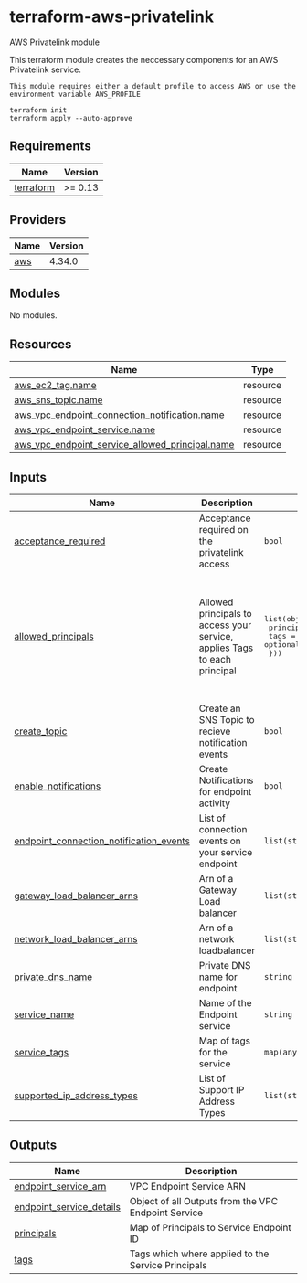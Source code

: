 # terraform-aws-privatelink
AWS Privatelink module

This terraform module creates the neccessary components for an AWS Privatelink service. 

```hcl
This module requires either a default profile to access AWS or use the environment variable AWS_PROFILE

terraform init
terraform apply --auto-approve
```

<!-- BEGIN_TF_DOCS -->
## Requirements

| Name | Version |
|------|---------|
| <a name="requirement_terraform"></a> [terraform](#requirement\_terraform) | >= 0.13 |

## Providers

| Name | Version |
|------|---------|
| <a name="provider_aws"></a> [aws](#provider\_aws) | 4.34.0 |

## Modules

No modules.

## Resources

| Name | Type |
|------|------|
| [aws_ec2_tag.name](https://registry.terraform.io/providers/hashicorp/aws/latest/docs/resources/ec2_tag) | resource |
| [aws_sns_topic.name](https://registry.terraform.io/providers/hashicorp/aws/latest/docs/resources/sns_topic) | resource |
| [aws_vpc_endpoint_connection_notification.name](https://registry.terraform.io/providers/hashicorp/aws/latest/docs/resources/vpc_endpoint_connection_notification) | resource |
| [aws_vpc_endpoint_service.name](https://registry.terraform.io/providers/hashicorp/aws/latest/docs/resources/vpc_endpoint_service) | resource |
| [aws_vpc_endpoint_service_allowed_principal.name](https://registry.terraform.io/providers/hashicorp/aws/latest/docs/resources/vpc_endpoint_service_allowed_principal) | resource |

## Inputs

| Name | Description | Type | Default | Required |
|------|-------------|------|---------|:--------:|
| <a name="input_acceptance_required"></a> [acceptance\_required](#input\_acceptance\_required) | Acceptance required on the privatelink access | `bool` | `true` | no |
| <a name="input_allowed_principals"></a> [allowed\_principals](#input\_allowed\_principals) | Allowed principals to access your service, applies Tags to each principal | <pre>list(object({<br>    principal = string<br>    tags      = optional(list(map(any)))<br>  }))</pre> | <pre>[<br>  {<br>    "principal": "arn:aws:iam::123456789012:root",<br>    "tags": [<br>      {<br>        "key": "Customer",<br>        "value": "Default1"<br>      }<br>    ]<br>  }<br>]</pre> | no |
| <a name="input_create_topic"></a> [create\_topic](#input\_create\_topic) | Create an SNS Topic to recieve notification events | `bool` | `false` | no |
| <a name="input_enable_notifications"></a> [enable\_notifications](#input\_enable\_notifications) | Create Notifications for endpoint activity | `bool` | `false` | no |
| <a name="input_endpoint_connection_notification_events"></a> [endpoint\_connection\_notification\_events](#input\_endpoint\_connection\_notification\_events) | List of connection events on your service endpoint | `list(string)` | <pre>[<br>  "Accept",<br>  "Reject"<br>]</pre> | no |
| <a name="input_gateway_load_balancer_arns"></a> [gateway\_load\_balancer\_arns](#input\_gateway\_load\_balancer\_arns) | Arn of a Gateway Load balancer | `list(string)` | `null` | no |
| <a name="input_network_load_balancer_arns"></a> [network\_load\_balancer\_arns](#input\_network\_load\_balancer\_arns) | Arn of a network loadbalancer | `list(string)` | `null` | no |
| <a name="input_private_dns_name"></a> [private\_dns\_name](#input\_private\_dns\_name) | Private DNS name for endpoint | `string` | `null` | no |
| <a name="input_service_name"></a> [service\_name](#input\_service\_name) | Name of the Endpoint service | `string` | `"default-name"` | no |
| <a name="input_service_tags"></a> [service\_tags](#input\_service\_tags) | Map of tags for the service | `map(any)` | `{}` | no |
| <a name="input_supported_ip_address_types"></a> [supported\_ip\_address\_types](#input\_supported\_ip\_address\_types) | List of Support IP Address Types | `list(string)` | <pre>[<br>  "ipv4"<br>]</pre> | no |

## Outputs

| Name | Description |
|------|-------------|
| <a name="output_endpoint_service_arn"></a> [endpoint\_service\_arn](#output\_endpoint\_service\_arn) | VPC Endpoint Service ARN |
| <a name="output_endpoint_service_details"></a> [endpoint\_service\_details](#output\_endpoint\_service\_details) | Object of all Outputs from the VPC Endpoint Service |
| <a name="output_principals"></a> [principals](#output\_principals) | Map of Principals to Service Endpoint ID |
| <a name="output_tags"></a> [tags](#output\_tags) | Tags which where applied to the Service Principals |
<!-- END_TF_DOCS -->